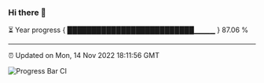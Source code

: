 ### Hi there 👋

⏳ Year progress { ██████████████████████████▁▁▁▁ } 87.06 %

---

⏰ Updated on Mon, 14 Nov 2022 18:11:56 GMT

![Progress Bar CI](https://github.com/Shyam-Makwana/GitHub-Actions-Demo/workflows/Progress%20Bar%20CI/badge.svg)
